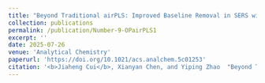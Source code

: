```yaml
---
title: "Beyond Traditional airPLS: Improved Baseline Removal in SERS with Parameter-Focused Optimization and Prediction"
collection: publications
permalink: /publication/Number-9-OPairPLS1
excerpt: ''
date: 2025-07-26
venue: 'Analytical Chemistry'
paperurl: 'https://doi.org/10.1021/acs.analchem.5c01253'
citation: '<b>Jiaheng Cui</b>, Xianyan Chen, and Yiping Zhao  "Beyond Traditional airPLS: Improved Baseline Removal in SERS with Parameter-Focused Optimization and Prediction", Analytical Chemistry Article ASAP'
---
```


